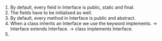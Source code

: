 1. By default, every field in Interface is public, static and final.
2. The fields have to be initialised as well.
3. By default, every method in Interface is public and abstract.
4. When a class inherits an Interface we use the keyword implements.
    -> Interface extends Interface.
    -> class implements Interface.
5. 